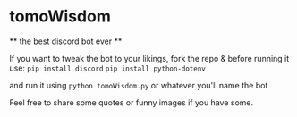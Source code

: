 # tomoWisdom
** the best discord bot ever **

If you want to tweak the bot to your likings, fork the repo & before running it use:
`pip install discord`
`pip install python-dotenv`

and run it using
`python tomoWisdom.py` or whatever you'll name the bot

Feel free to share some quotes or funny images if you have some.



